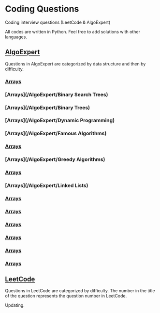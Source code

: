 # Coding Questions
Coding interview questions (LeetCode &amp; AlgoExpert)

All codes are written in Python.
Feel free to add solutions with other languages.

## [AlgoExpert](/AlgoExpert)
Questions in AlgoExpert are categorized by data structure and then by difficulty.

### [Arrays](/AlgoExpert/Arrays)
### [Arrays](/AlgoExpert/Binary Search Trees)
### [Arrays](/AlgoExpert/Binary Trees)
### [Arrays](/AlgoExpert/Dynamic Programming)
### [Arrays](/AlgoExpert/Famous Algorithms)
### [Arrays](/AlgoExpert/Graphs)
### [Arrays](/AlgoExpert/Greedy Algorithms)
### [Arrays](/AlgoExpert/Heaps)
### [Arrays](/AlgoExpert/Linked Lists)
### [Arrays](/AlgoExpert/Recursion)
### [Arrays](/AlgoExpert/Searching)
### [Arrays](/AlgoExpert/Sorting)
### [Arrays](/AlgoExpert/Stacks)
### [Arrays](/AlgoExpert/Strings)
### [Arrays](/AlgoExpert/Tries)

## [LeetCode](/LeetCode)
Questions in LeetCode are categorized by difficulty. 
The number in the title of the question represents the question number in LeetCode.

Updating.
